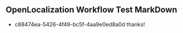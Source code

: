 ## OpenLocalization Workflow Test MarkDown
* c88474ea-5426-4f49-bc5f-4aa9e0ed8a0d 
thanks!<!--HONumber=Mar16_HO4-->
